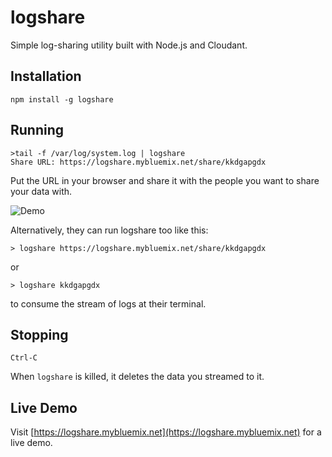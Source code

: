 # logshare

Simple log-sharing utility built with Node.js and Cloudant.

## Installation

    npm install -g logshare
  
## Running

    >tail -f /var/log/system.log | logshare
    Share URL: https://logshare.mybluemix.net/share/kkdgapgdx

Put the URL in your browser and share it with the people you want to share your data with.

![Demo](https://raw.githubusercontent.com/glynnbird/logshare-server/master/public/img/demo.gif)

Alternatively, they can run logshare too like this:

    > logshare https://logshare.mybluemix.net/share/kkdgapgdx

or

    > logshare kkdgapgdx

to consume the stream of logs at their terminal.

## Stopping
  
    Ctrl-C

When `logshare` is killed, it deletes the data you streamed to it.

## Live Demo

Visit [https://logshare.mybluemix.net](https://logshare.mybluemix.net) for a live demo.